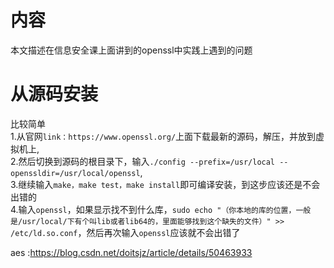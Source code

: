 # 内容
本文描述在信息安全课上面讲到的openssl中实践上遇到的问题

# 从源码安装
比较简单<br>
1.从官网```link：https://www.openssl.org/```上面下载最新的源码，解压，并放到虚拟机上,<br>
2.然后切换到源码的根目录下，输入```./config --prefix=/usr/local --openssldir=/usr/local/openssl```,<br>
3.继续输入```make，make test，make install```即可编译安装，到这步应该还是不会出错的<br>
4.输入```openssl```，如果显示找不到什么库，```sudo echo "（你本地的库的位置，一般是/usr/local/下有个叫lib或者lib64的，里面能够找到这个缺失的文件）" >> /etc/ld.so.conf```，然后再次输入```openssl```应该就不会出错了


aes :https://blog.csdn.net/doitsjz/article/details/50463933
